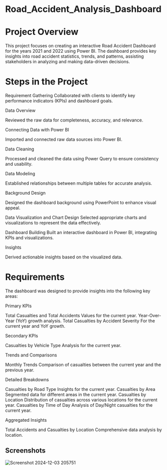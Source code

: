 # Road_Accident_Analysis_Dashboard

# Project Overview
This project focuses on creating an interactive Road Accident Dashboard for the years 2021 and 2022 using Power BI. The dashboard provides key insights into road accident statistics, trends, and patterns, assisting stakeholders in analyzing and making data-driven decisions.

# Steps in the Project
Requirement Gathering
Collaborated with clients to identify key performance indicators (KPIs) and dashboard goals.

Data Overview

Reviewed the raw data for completeness, accuracy, and relevance.

Connecting Data with Power BI

Imported and connected raw data sources into Power BI.

Data Cleaning

Processed and cleaned the data using Power Query to ensure consistency and usability.

Data Modeling

Established relationships between multiple tables for accurate analysis.

Background Design

Designed the dashboard background using PowerPoint to enhance visual appeal.

Data Visualization and Chart Design
Selected appropriate charts and visualizations to represent the data effectively.

Dashboard Building
Built an interactive dashboard in Power BI, integrating KPIs and visualizations.

Insights

Derived actionable insights based on the visualized data.

# Requirements
The dashboard was designed to provide insights into the following key areas:

Primary KPIs

Total Casualties and Total Accidents
Values for the current year.
Year-Over-Year (YoY) growth analysis.
Total Casualties by Accident Severity
For the current year and YoY growth.

Secondary KPIs

Casualties by Vehicle Type
Analysis for the current year.

Trends and Comparisons

Monthly Trends
Comparison of casualties between the current year and the previous year.

Detailed Breakdowns

Casualties by Road Type
Insights for the current year.
Casualties by Area
Segmented data for different areas in the current year.
Casualties by Location
Distribution of casualties across various locations for the current year.
Casualties by Time of Day
Analysis of Day/Night casualties for the current year.

Aggregated Insights

Total Accidents and Casualties by Location
Comprehensive data analysis by location.

## Screenshots

![Screenshot 2024-12-03 205751](https://github.com/user-attachments/assets/d1990435-262c-4858-bd9d-fbdc0f98fce7)




